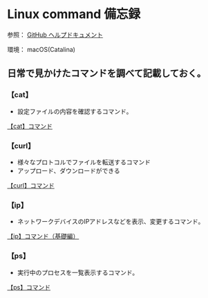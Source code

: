 # Linux command 備忘録

参照：
[GitHub ヘルプドキュメント](https://docs.github.com/ja/github)

環境：
macOS(Catalina)

## 日常で見かけたコマンドを調べて記載しておく。

### 【cat】
- 設定ファイルの内容を確認するコマンド。

[【cat】コマンド](https://www.atmarkit.co.jp/ait/articles/1602/25/news034.html)

### 【curl】
- 様々なプロトコルでファイルを転送するコマンド
- アップロード、ダウンロードができる

[【curl】コマンド](https://www.atmarkit.co.jp/ait/articles/1606/22/news030.html)

### 【ip】
- ネットワークデバイスのIPアドレスなどを表示、変更するコマンド。

[【ip】コマンド（基礎編）](https://www.atmarkit.co.jp/ait/articles/1709/22/news019.html)

### 【ps】
- 実行中のプロセスを一覧表示するコマンド。

[【ps】コマンド](https://www.atmarkit.co.jp/ait/articles/1603/28/news022.html)